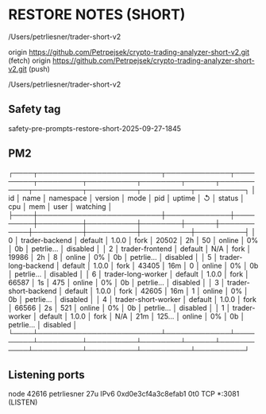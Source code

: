 # RESTORE NOTES (SHORT)

/Users/petrliesner/trader-short-v2

origin	https://github.com/Petrpejsek/crypto-trading-analyzer-short-v2.git (fetch)
origin	https://github.com/Petrpejsek/crypto-trading-analyzer-short-v2.git (push)

/Users/petrliesner/trader-short-v2

## Safety tag
safety-pre-prompts-restore-short-2025-09-27-1845

## PM2
┌────┬─────────────────────────┬─────────────┬─────────┬─────────┬──────────┬────────┬──────┬───────────┬──────────┬──────────┬──────────┬──────────┐
│ id │ name                    │ namespace   │ version │ mode    │ pid      │ uptime │ ↺    │ status    │ cpu      │ mem      │ user     │ watching │
├────┼─────────────────────────┼─────────────┼─────────┼─────────┼──────────┼────────┼──────┼───────────┼──────────┼──────────┼──────────┼──────────┤
│ 0  │ trader-backend          │ default     │ 1.0.0   │ fork    │ 20502    │ 2h     │ 50   │ online    │ 0%       │ 0b       │ petrlie… │ disabled │
│ 2  │ trader-frontend         │ default     │ N/A     │ fork    │ 19986    │ 2h     │ 8    │ online    │ 0%       │ 0b       │ petrlie… │ disabled │
│ 5  │ trader-long-backend     │ default     │ 1.0.0   │ fork    │ 43405    │ 16m    │ 0    │ online    │ 0%       │ 0b       │ petrlie… │ disabled │
│ 6  │ trader-long-worker      │ default     │ 1.0.0   │ fork    │ 66587    │ 1s     │ 475  │ online    │ 0%       │ 0b       │ petrlie… │ disabled │
│ 3  │ trader-short-backend    │ default     │ 1.0.0   │ fork    │ 42605    │ 16m    │ 1    │ online    │ 0%       │ 0b       │ petrlie… │ disabled │
│ 4  │ trader-short-worker     │ default     │ 1.0.0   │ fork    │ 66566    │ 2s     │ 521  │ online    │ 0%       │ 0b       │ petrlie… │ disabled │
│ 1  │ trader-worker           │ default     │ 1.0.0   │ fork    │ N/A      │ 21m    │ 125… │ online    │ 0%       │ 0b       │ petrlie… │ disabled │
└────┴─────────────────────────┴─────────────┴─────────┴─────────┴──────────┴────────┴──────┴───────────┴──────────┴──────────┴──────────┴──────────┘

## Listening ports
node      42616 petrliesner   27u  IPv6 0xd0e3cf4a3c8efab1      0t0  TCP *:3081 (LISTEN)
